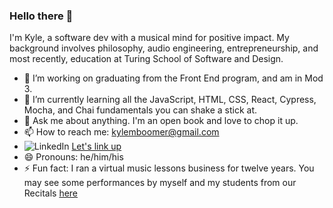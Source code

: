 ### Hello there 👋

I'm Kyle, a software dev with a musical mind for positive impact. My background involves philosophy, audio engineering, entrepreneurship, and most recently, education at Turing School of Software and Design. 

- 🔭 I’m working on graduating from the Front End program, and am in Mod 3. 
- 🌱 I’m currently learning all the JavaScript, HTML, CSS, React, Cypress, Mocha, and Chai fundamentals you can shake a stick at. 
- 💬 Ask me about anything. I'm an open book and love to chop it up. 
- 📫 How to reach me: kylemboomer@gmail.com
- ![LinkedIn](https://img.shields.io/badge/LinkedIn-0A66C2?style=for-the-badge&logo=LinkedIn&logoColor=white) [Let's link up](https://www.linkedin.com/in/kylemboomer/)
- 😄 Pronouns: he/him/his
- ⚡ Fun fact: I ran a virtual music lessons business for twelve years. You may see some performances by myself and my students from our Recitals [here](https://www.youtube.com/@sonictutelage)

